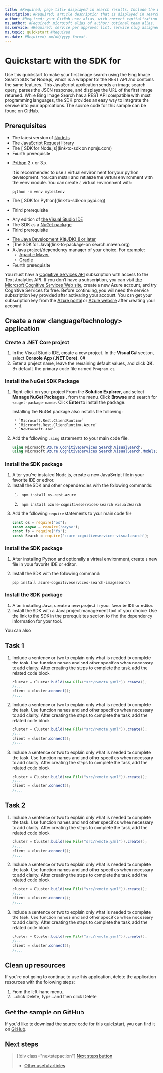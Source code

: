 ```yaml
---
title: #Required; page title displayed in search results. Include the word "quickstart", and the brand.
description: #Required; article description that is displayed in search results. Include the word "quickstart".
author: #Required; your GitHub user alias, with correct capitalization.
ms.author: #Required; microsoft alias of author; optional team alias.
ms.service: #Required; service per approved list. service slug assigned to your service by ACOM.
ms.topic: quickstart #Required
ms.date: #Required; mm/dd/yyyy format.
---
```


<!---

IMPORTANT NOTE: Remove all the comments and example text in this template before you sign-off or merge to master.

What is a quickstart? 

    quickstarts are fundamental day-1 instructions for helping new
    customers use a subscription to quickly try out a specific product/service.
    The entire activity is a short set of steps that provides an initial experience.
    You only use quickstarts when you can get the service, technology, or
    functionality into the hands of new customers in less than 10 minutes.

Title Requirements:
    * Starts with "Quickstart: "
    * Make the first word following "quickstart:" a verb.
--->
# Quickstart: <do scenario> with the <service name> SDK for <language>


<!---
Introductory paragraph requirements:

    Lead with a light intro that describes, in customer-friendly language,
    what the customer will learn, or do, or accomplish. Answer the fundamental
    "why would I want to do this?" question.
    See the example quickstart intro below. 

IMPORTANT NOTES: 
    * Always link to the sample on GitHub 
    * Avoid notes, tips, and important boxes. Readers tend to skip over them.
      It's better to put that info directly into the article text.
--->

Use this quickstart to make your first image search using the Bing Image Search SDK for Node.js, 
which is a wrapper for the REST API and contains the same features. This JavaScript 
application sends an image search query, parses the JSON response, and displays the 
URL of the first image returned. While Bing Image Search has a REST API compatible 
with most programming languages, the SDK provides an easy way to integrate the service 
into your applications. The source code for this sample can be found on GitHub.

<!--- 
Prerequisites are the first H2 in a quickstart.

If there’s something a customer needs to take care of before they start (for
example, creating a VM, installing a package) it’s OK to link to that content before they begin.  
--->

## Prerequisites

<!-- Use these to start the prerequisites section, and modify as needed-->

<!--Example prerequisite section - Node.js -->
- The latest version of [Node.js](https://nodejs.org/)
- The [JavaScript Request library](https://github.com/request/request)
- The [<service > SDK for Node.js](link-to-sdk on npmjs.com) 
- Fourth prerequisite



<!--Example prerequisite section - Python -->
- [Python](https://www.python.org/) 2.x or 3.x
    
    It is recommended to use a virtual environment for your python development. You can install and initialize the virtual environment with the venv module. You can create a virtual environment with:
    ```console
    python -m venv mytestenv
    ```

- The [<service> SDK for Python](link-to-sdk-on pypi.org)

- Third prerequisite



<!--Example prerequisite section - C# -->

- Any edition of [the Visual Studio IDE](https://visualstudio.microsoft.com/vs/)
- The <service> SDK as a [NuGet package](link-to-nuget-package)
- Third prerequisite

<!--Example prerequisite section - Java

NOTE: 
    link to the search.maven.org page, as it includes the dependency information 
    for multiple build tools (like kotlin groovy, maven, etc.) and .jar downloads.

    Additionally, don't include the version number in the URL. By leaving it out, the site will redirect to the dependency's latest version.

    For example, this url:
        https://search.maven.org/artifact/com.microsoft.azure.cognitiveservices/azure-cognitiveservices-textanalytics/1.0.2-beta/jar
    Becomes this:
        https://search.maven.org/artifact/com.microsoft.azure.cognitiveservices/azure-cognitiveservices-textanalytics

    To find the SDK on this site:
    1. Use the following string in the search box:
        com.microsoft.azure.cognitiveservices.azure-cognitiveservices-
    2. start typing the name of your service to find it in the dropdown box. 
-->

- [The Java Development Kit(JDK) 8 or later](https://www.oracle.com/technetwork/java/javase/downloads/index.html)
- [The <service> SDK for Java](link-to-package-on search.maven.org)
- A Java project/dependency manager of your choice. For example:
    - [Apache Maven](https://maven.apache.org/)
    - [Gradle](https://gradle.org/) 
- Fourth prerequisite

<!--- Sign-up requirements:

    The Sign-up requirements inform customers that they need an active Cognitive Services subscription, 
    and gives them links for getting one, or a free trial key. Use the example below to create 
    these requirements.
    
    Links to include:
        Cognitive Services account creation article and API "try" page:
            * https://docs.microsoft.com/azure/cognitive-services/cognitive-services-apis-create-account
        Cognitive Services API "try" page
            * https://azure.microsoft.com/free/cognitive-services/
    
        The following link shows customers where to get their keys on the azure portal and website after signing up.
            * Instructions for finding the key in the Azure Portal
                https://docs.microsoft.com/azure/cognitive-services/cognitive-services-apis-create-account#access-your-resource

See the example sign-up paragraph below
--->

You must have a [Cognitive Services API](https://docs.microsoft.com/azure/cognitive-services/cognitive-services-apis-create-account) subscription with access to the Text Analytics API. 
If you don't have a subscription, you can visit [the Microsoft Cognitive Services Web site](https://azure.microsoft.com/free/cognitive-services/), create a new Azure account, and try Cognitive Services for free. Before continuing, you will need the service subscription key provided after activating your account. You can get your subscription key from the [Azure portal](https://docs.microsoft.com/azure/cognitive-services/cognitive-services-apis-create-account#access-your-resource) or [Azure website](https://azure.microsoft.com/try/cognitive-services/my-apis) after creating your account.

<!-- Language/Service specific setup instructions
    
    The next section guides customers through their first steps creating the application. 
    These include steps for importing any packages/dependencies, and any specific setup steps for the service.

        * Use an h2 (##) heading for "Creating a new application", and h3 (###) headings for the different aspects of 
        * For C# articles, recommend using the Visual Studio IDE. 
            For other languages, you can start this section with "Create a new <language> file/project in your favorite IDE or editor".
--->

## Create a new <language/technology> application

<!-- The following examples are separated by language to give you an idea of how to format these introduction steps for your quickstart.-->

<!-- C# example-->
### Create a .NET Core project

1. In the Visual Studio IDE, create a new project. In the **Visual C#** section, select **Console App (.NET Core)**.
C#
2. Enter a project name, leave the remaining default values, and click **OK**. By default, the primary code file named `Program.cs`.

### Install the NuGet SDK Package

1. Right-click on your project From the **Solution Explorer**, and select **Manage NuGet Packages..** from the menu. Click **Browse** and search for `<nuget-package-name>`. Click **Enter** to install the package.

    Installing the NuGet package also installs the following:
    
        * `Microsoft.Rest.ClientRuntime`
        * `Microsoft.Rest.ClientRuntime.Azure`
        * `Newtonsoft.Json`

2. Add the following `using` statements to your main code file.
    
    ```C#
    using Microsoft.Azure.CognitiveServices.Search.VisualSearch;
    using Microsoft.Azure.CognitiveServices.Search.VisualSearch.Models;
    ```

<!-- Node.js example-->
### Install the SDK package

1. After you've installed Node.js, create a new JavaScript file in your favorite IDE or editor.
2. Install the SDK and other dependencies with the following commands:
    1. ```console
        npm install ms-rest-azure
        ```
    2. ```console
        npm install azure-cognitiveservices-search-visualSearch
        ```
3. Add the following `require` statements to your main code file
    ```javascript
    const os = require("os");
    const async = require('async');
    const fs = require('fs');
    const Search = require('azure-cognitiveservices-visualsearch');
    ```

<!-- Python example -->
### Install the SDK package

1. After installing Python and optionally a virtual environment, create a new file in your favorite IDE or editor. 
2. Install the SDK with the following command:
    
    ```console
    pip install azure-cognitiveservices-search-imagesearch
    ```

<!-- Java example -->
### Install the SDK package

1. After installing Java, create a new project in your favorite IDE or editor. 
2. Install the SDK with a Java project management tool of your choice. Use the link to the SDK in the prerequisites section to find the dependency information for your tool.

You can also 
<!--
Task requirements:
    Tasks are the logical components of the quickstart scenario, (for example creating a service client, loading in data, etc. ). 
    Try to break tasks into manageable steps. For each step in a task, include a sentence or two to explain what is needed to complete it. 
    Use function names and and other specifics when necessary to add clarity.

    Some things to remember: 
        * Don't link off to other content - include whatever the customer needs to
        complete the scenario in the article. For example, if the customer needs
        to set permissions, include the permissions they need to set, and any specific
        settings. 

        * Don't link to reference topics in the procedural
        part of the quickstart when using cmdlets or code. Provide customers what they
        need to know in the quickstart to successfully complete the quickstart.
        
        * For portal-based tasks, minimize bullets and numbering, and for the CLI or PowerShell based tasks, don't use bullets or numbering.

Screenshot requirements:
    * Use screenshots but be judicious to maintain a reasonable length. Make
    sure screenshots align to the
    [current standards](https://review.docs.microsoft.com/help/contribute/contribute-how-to-create-screenshot?branch=master).
    If users access your product/service via a web browser the first screenshot
    should always include the full browser window in Chrome or Safari. This is
    to show users that the portal is browser-based - OS and browser agnostic.

Code requirements: 
    * Code requires specific formatting. Here are a few useful examples of
    commonly used code blocks. Make sure to use the interactive functionality where
    possible. For the CLI or PowerShell based tasks, don't use bullets or numbering. 
    You can add syntax highlighting by adding the programming language name after the ``` for the code snippet. 
    
    You can find a list of supported languages here: 
        https://review.docs.microsoft.com/en-us/help/contribute/code-in-docs?branch=master#snippet-syntax-reference
--->

## Task 1

1. Include a sentence or two to explain only what is needed to complete the
task. Use function names and and other specifics when necessary to add 
clarity. After creating the steps to complete the task, add the related code block.

    ```java
    cluster = Cluster.build(new File("src/remote.yaml")).create();
    //...
    client = cluster.connect();
    //...
    ```

2. Include a sentence or two to explain only what is needed to complete the
task. Use function names and and other specifics when necessary to add 
clarity. After creating the steps to complete the task, add the related code block.

    ```java
    cluster = Cluster.build(new File("src/remote.yaml")).create();
    //...
    client = cluster.connect();
    //...
    ```
    
3. Include a sentence or two to explain only what is needed to complete the
task. Use function names and and other specifics when necessary to add 
clarity. After creating the steps to complete the task, add the related code block.
 
    ```java
    cluster = Cluster.build(new File("src/remote.yaml")).create();
    //...
    client = cluster.connect();
    //...
    ```

## Task 2

1. Include a sentence or two to explain only what is needed to complete the
task. Use function names and and other specifics when necessary to add 
clarity. After creating the steps to complete the task, add the related code block.

    ```java
    cluster = Cluster.build(new File("src/remote.yaml")).create();
    //...
    client = cluster.connect();
    //...
    ```

2. Include a sentence or two to explain only what is needed to complete the
task. Use function names and and other specifics when necessary to add 
clarity. After creating the steps to complete the task, add the related code block.

    ```java
    cluster = Cluster.build(new File("src/remote.yaml")).create();
    //...
    client = cluster.connect();
    //...
    ```
    
3. Include a sentence or two to explain only what is needed to complete the
task. Use function names and and other specifics when necessary to add 
clarity. After creating the steps to complete the task, add the related code block.
 
    ```java
    cluster = Cluster.build(new File("src/remote.yaml")).create();
    //...
    client = cluster.connect();
    //...
    ```

<!---
To avoid any costs associated with following the quickstart task, a Clean
up resources (with an H2 heading) should come just before Next steps.

Add any steps needed for stopping application resources, etc.
--->

## Clean up resources

If you're not going to continue to use this application, delete the application resources
with the following steps:

1. From the left-hand menu...
2. ...click Delete, type...and then click Delete

<!-- Add a link to the source code on Github below -->

## Get the sample on GitHub

If you'd like to download the source code for this quickstart, you can find it on [GitHub](link-to-github-source-code).


<!--- Next steps requirements:
Quickstarts should always have a Next steps H2 that points to the next logical
quickstart in a series, or, if there are no other quickstarts, to some other
cool thing the customer can do. 

* Create a single link in the blue box format should direct the customer to the next article. 
    * As shown below, use:
     > [!div class="nextstepaction"]
     > [Article Title goes here](article-location-here)
    * You can shorten the displayed title if the original is too long.

* Do not use a "More info section" or a "Resources section" or a "See also section". 
--->

## Next steps

> [!div class="nextstepaction"]
> [Next steps button](article-location-here.md)
>
> * [Other useful articles](article-location-here.md)
